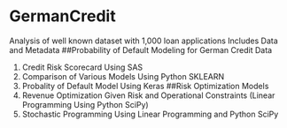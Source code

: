 # GermanCredit
Analysis of well known dataset with 1,000 loan applications
Includes Data and Metadata
##Probability of Default Modeling for German Credit Data
1. Credit Risk Scorecard Using SAS
2. Comparison of Various Models Using Python SKLEARN
3. Probality of Default Model Using Keras
##Risk Optimization Models
1. Revenue Optimization Given Risk and Operational Constraints (Linear Programming Using Python SciPy)
2. Stochastic Programming Using Linear Programming and Python SciPy
